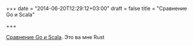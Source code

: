 +++
date = "2014-06-20T12:29:12+03:00"
draft = false
title = "Сравнение Go и Scala"

+++

<p><a href="http://www.quora.com/Go-programming-language/Scala-vs-Go-Could-people-help-compare-contrast-these-on-relative-merits-demerits/answer/Nick-Snyder-1?srid=h6Sm&amp;share=1">Сравнение Go и Scala</a>. Это ва мне Rust</p>

